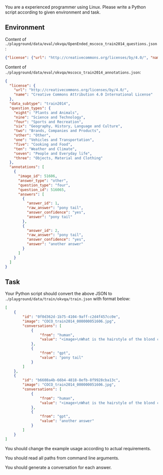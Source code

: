 You are a experienced programmer using Linux. Please write a Python script according to given environment and task.

## Environment

Content of `./playground/data/eval/okvqa/OpenEnded_mscoco_train2014_questions.json`:

```json
{"license": {"url": "http://creativecommons.org/licenses/by/4.0/", "name": "Creative Commons Attribution 4.0 International License"}, "data_subtype": "train2014", "task_type": "Open-Ended", "questions": [{"image_id": 51606, "question": "What is the hairstyle of the blond called?", "question_id": 516065}, {"image_id": 81721, "question": "How old do you have to be in canada to do this?", "question_id": 817215}, {"image_id": 480208, "question": "Can you guess the place where the man is playing?", "question_id": 4802085}]}
```

Content of `./playground/data/eval/okvqa/mscoco_train2014_annotations.json`:

```json
{
  "license": {
    "url": "http://creativecommons.org/licenses/by/4.0/",
    "name": "Creative Commons Attribution 4.0 International License"
  },
  "data_subtype": "train2014",
  "question_types": {
    "eight": "Plants and Animals",
    "nine": "Science and Technology",
    "four": "Sports and Recreation",
    "six": "Geography, History, Language and Culture",
    "two": "Brands, Companies and Products",
    "other": "Other",
    "one": "Vehicles and Transportation",
    "five": "Cooking and Food",
    "ten": "Weather and Climate",
    "seven": "People and Everyday life",
    "three": "Objects, Material and Clothing"
  },
  "annotations": [
    {
      "image_id": 51606,
      "answer_type": "other",
      "question_type": "four",
      "question_id": 516065,
      "answers": [
        {
          "answer_id": 1,
          "raw_answer": "pony tail",
          "answer_confidence": "yes",
          "answer": "pony tail"
        },
        {
          "answer_id": 2,
          "raw_answer": "pony tail",
          "answer_confidence": "yes",
          "answer": "another answer"
        }
      ]
    }
  ]
}
```

## Task

Your Python script should convert the above JSON to `./playground/data/train/okvqa/train.json` with format below:

```json
[
    {
        "id": "0f0d362d-1b75-4104-9aff-c2d4f457cc0e",
        "image": "COCO_train2014_000000051606.jpg",
        "conversations": [
            {
                "from": "human",
                "value": "<image>\nWhat is the hairstyle of the blond called?\nAnswer the question using a single word or phrase."
            },
            {
                "from": "gpt",
                "value": "pony tail"
            }
        ]
    },
    {
        "id": "b6608a4b-66b4-4818-8efb-8f9928cba13c",
        "image": "COCO_train2014_000000051606.jpg",
        "conversations": [
            {
                "from": "human",
                "value": "<image>\nWhat is the hairstyle of the blond called?\nAnswer the question using a single word or phrase."
            },
            {
                "from": "gpt",
                "value": "another answer"
            }
        ]
    }
]
```

You should change the example usage according to actual requirements.

You should read all paths from command line arguments.

You should generate a conversation for each answer.
